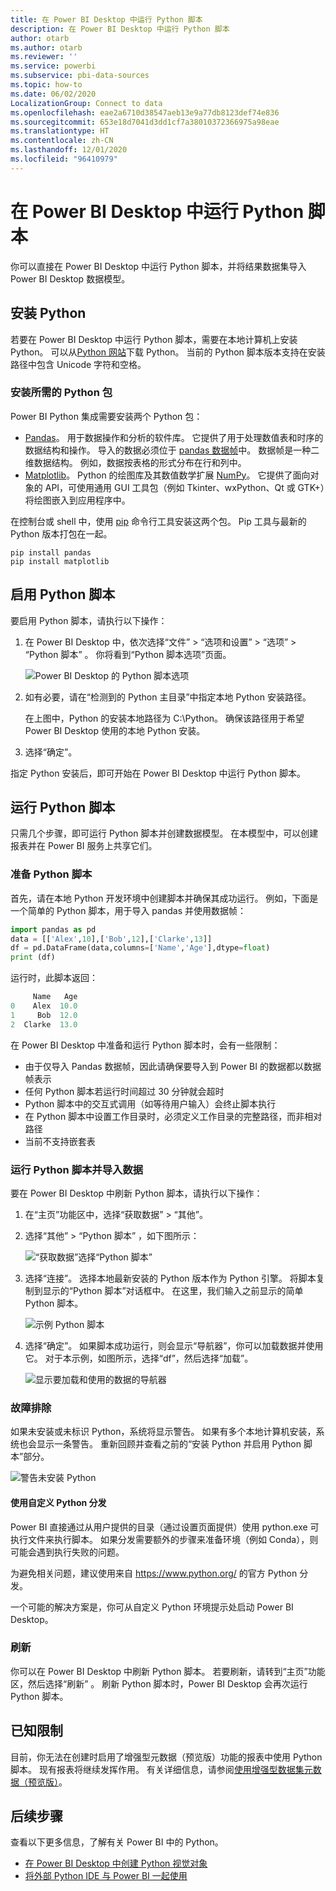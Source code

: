 ```yaml
---
title: 在 Power BI Desktop 中运行 Python 脚本
description: 在 Power BI Desktop 中运行 Python 脚本
author: otarb
ms.author: otarb
ms.reviewer: ''
ms.service: powerbi
ms.subservice: pbi-data-sources
ms.topic: how-to
ms.date: 06/02/2020
LocalizationGroup: Connect to data
ms.openlocfilehash: eae2a6710d38547aeb13e9a77db8123def74e836
ms.sourcegitcommit: 653e18d7041d3dd1cf7a38010372366975a98eae
ms.translationtype: HT
ms.contentlocale: zh-CN
ms.lasthandoff: 12/01/2020
ms.locfileid: "96410979"
---
```

# <a name="run-python-scripts-in-power-bi-desktop"></a>在 Power BI Desktop 中运行 Python 脚本

你可以直接在 Power BI Desktop 中运行 Python 脚本，并将结果数据集导入 Power BI Desktop 数据模型。

## <a name="install-python"></a>安装 Python

若要在 Power BI Desktop 中运行 Python 脚本，需要在本地计算机上安装 Python。 可以从[Python 网站](https://www.python.org/)下载 Python。 当前的 Python 脚本版本支持在安装路径中包含 Unicode 字符和空格。

### <a name="install-required-python-packages"></a>安装所需的 Python 包

Power BI Python 集成需要安装两个 Python 包：

* [Pandas](https://pandas.pydata.org/)。 用于数据操作和分析的软件库。 它提供了用于处理数值表和时序的数据结构和操作。 导入的数据必须位于 [pandas 数据帧](https://www.tutorialspoint.com/python_pandas/python_pandas_dataframe.htm)中。 数据帧是一种二维数据结构。 例如，数据按表格的形式分布在行和列中。
* [Matplotlib](https://matplotlib.org/)。 Python 的绘图库及其数值数学扩展 [NumPy](https://www.numpy.org/)。 它提供了面向对象的 API，可使用通用 GUI 工具包（例如 Tkinter、wxPython、Qt 或 GTK+）将绘图嵌入到应用程序中。

在控制台或 shell 中，使用 [pip](https://pip.pypa.io/en/stable/) 命令行工具安装这两个包。 Pip 工具与最新的 Python 版本打包在一起。

```CMD
pip install pandas
pip install matplotlib
```

## <a name="enable-python-scripting"></a>启用 Python 脚本

要启用 Python 脚本，请执行以下操作：

1. 在 Power BI Desktop 中，依次选择“文件” > “选项和设置” > “选项” > “Python 脚本”   。 你将看到“Python 脚本选项”页面。

   ![Power BI Desktop 的 Python 脚本选项](media/desktop-python-scripts/python-scripts-7.png)

1. 如有必要，请在“检测到的 Python 主目录”中指定本地 Python 安装路径。

   在上图中，Python 的安装本地路径为 C:\Python。 确保该路径用于希望 Power BI Desktop 使用的本地 Python 安装。

1. 选择“确定”。

指定 Python 安装后，即可开始在 Power BI Desktop 中运行 Python 脚本。

## <a name="run-python-scripts"></a>运行 Python 脚本

只需几个步骤，即可运行 Python 脚本并创建数据模型。 在本模型中，可以创建报表并在 Power BI 服务上共享它们。

### <a name="prepare-a-python-script"></a>准备 Python 脚本

首先，请在本地 Python 开发环境中创建脚本并确保其成功运行。 例如，下面是一个简单的 Python 脚本，用于导入 pandas 并使用数据帧：

```python
import pandas as pd
data = [['Alex',10],['Bob',12],['Clarke',13]]
df = pd.DataFrame(data,columns=['Name','Age'],dtype=float)
print (df)
```

运行时，此脚本返回：

```python
     Name   Age
0    Alex  10.0
1     Bob  12.0
2  Clarke  13.0
```

在 Power BI Desktop 中准备和运行 Python 脚本时，会有一些限制：

* 由于仅导入 Pandas 数据帧，因此请确保要导入到 Power BI 的数据都以数据帧表示
* 任何 Python 脚本若运行时间超过 30 分钟就会超时
* Python 脚本中的交互式调用（如等待用户输入）会终止脚本执行
* 在 Python 脚本中设置工作目录时，必须定义工作目录的完整路径，而非相对路径
* 当前不支持嵌套表

### <a name="run-your-python-script-and-import-data"></a>运行 Python 脚本并导入数据

要在 Power BI Desktop 中刷新 Python 脚本，请执行以下操作：

1. 在“主页”功能区中，选择“获取数据” > “其他”。

1. 选择“其他” > “Python 脚本” ，如下图所示：

   ![“获取数据”选择“Python 脚本”](media/desktop-python-scripts/python-scripts-1.png)

1. 选择“连接”。 选择本地最新安装的 Python 版本作为 Python 引擎。 将脚本复制到显示的“Python 脚本”对话框中。 在这里，我们输入之前显示的简单 Python 脚本。

   ![示例 Python 脚本](media/desktop-python-scripts/python-scripts-6.png)

1. 选择“确定”。 如果脚本成功运行，则会显示“导航器”，你可以加载数据并使用它。 对于本示例，如图所示，选择“df”，然后选择“加载”。

   ![显示要加载和使用的数据的导航器](media/desktop-python-scripts/python-scripts-5.png) 

### <a name="troubleshooting"></a>故障排除

如果未安装或未标识 Python，系统将显示警告。 如果有多个本地计算机安装，系统也会显示一条警告。 重新回顾并查看之前的“安装 Python 并启用 Python 脚本”部分。

![警告未安装 Python](media/desktop-python-scripts/python-scripts-3.png)

#### <a name="using-custom-python-distributions"></a>使用自定义 Python 分发

Power BI 直接通过从用户提供的目录（通过设置页面提供）使用 python.exe 可执行文件来执行脚本。 如果分发需要额外的步骤来准备环境（例如 Conda），则可能会遇到执行失败的问题。

为避免相关问题，建议使用来自 https://www.python.org/ 的官方 Python 分发。

一个可能的解决方案是，你可从自定义 Python 环境提示处启动 Power BI Desktop。

### <a name="refresh"></a>刷新

你可以在 Power BI Desktop 中刷新 Python 脚本。 若要刷新，请转到“主页”功能区，然后选择“刷新” 。 刷新 Python 脚本时，Power BI Desktop 会再次运行 Python 脚本。

## <a name="known-limitations"></a>已知限制

目前，你无法在创建时启用了增强型元数据（预览版）功能的报表中使用 Python 脚本。 现有报表将继续发挥作用。 有关详细信息，请参阅[使用增强型数据集元数据（预览版）](desktop-enhanced-dataset-metadata.md)。 

## <a name="next-steps"></a>后续步骤

查看以下更多信息，了解有关 Power BI 中的 Python。

* [在 Power BI Desktop 中创建 Python 视觉对象](desktop-python-visuals.md)
* [将外部 Python IDE 与 Power BI 一起使用](desktop-python-ide.md)
